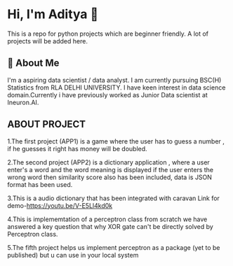 
# Hi, I'm Aditya 👋

This is a repo for python projects which are beginner friendly. A lot of projects will be added here.


## 🚀 About Me
I'm a aspiring data scientist / data analyst. I am currently pursuing BSC(H) Statistics from RLA DELHI UNIVERSITY.
I have keen interest in data science domain.Currently i have previously  worked as Junior Data scientist at Ineuron.AI.



  
## ABOUT PROJECT

1.The first project (APP1) is a game where the user has to guess a number , if he guesses it right has money will be doubled.  

2.The second project (APP2) is a dictionary application , where a user enter's a word and the word meaning is displayed if the user enters the wrong word then similarity score also has been included, data is JSON format has been used.

3.This is a audio dictionary that has been integrated with caravan 
Link for demo-https://youtu.be/V-E5Ll4kd0k

4.This is implememtation of a perceptron class from scratch we have answered a key question that why XOR gate can't be directly solved by Perceptron class.

5.The fifth project helps us implement perceptron as a package (yet to be published) but u can use in your local system



